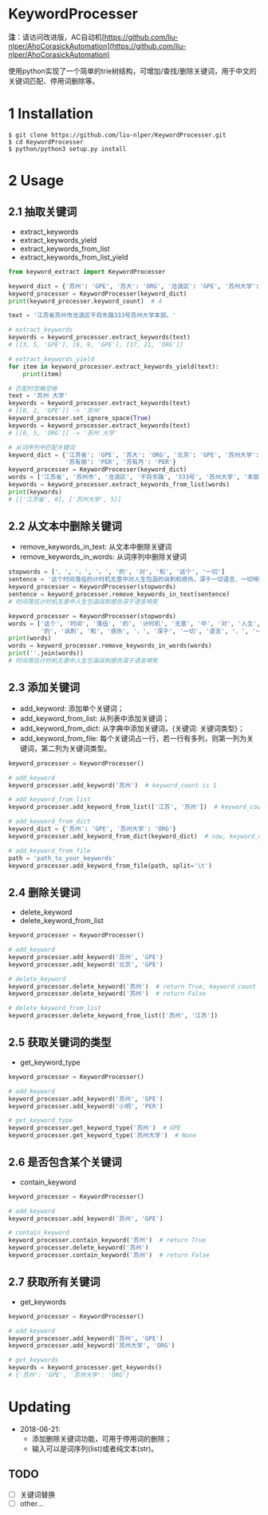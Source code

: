 # KeywordProcesser

**注**：请访问改进版，AC自动机[https://github.com/liu-nlper/AhoCorasickAutomation](https://github.com/liu-nlper/AhoCorasickAutomation)

使用python实现了一个简单的trie树结构，可增加/查找/删除关键词，用于中文的关键词匹配、停用词删除等。

# 1 Installation
    $ git clone https://github.com/liu-nlper/KeywordProcesser.git
    $ cd KeywordProcesser
    $ python/python3 setup.py install

# 2 Usage

## 2.1 抽取关键词

- extract_keywords
- extract_keywords_yield
- extract_keywords_from_list
- extract_keywords_from_list_yield

```python
from keyword_extract import KeywordProcesser

keyword_dict = {'苏州': 'GPE', '苏大': 'ORG', '沧浪区': 'GPE', '苏州大学': 'ORG'}
keyword_processer = KeywordProcesser(keyword_dict)
print(keyword_processer.keyword_count)  # 4

text = '江苏省苏州市沧浪区干将东路333号苏州大学本部。'

# extract_keywords
keywords = keyword_processer.extract_keywords(text)
# [[3, 5, 'GPE'], [6, 9, 'GPE'], [17, 21, 'ORG']]

# extract_keywords_yield
for item in keyword_processer.extract_keywords_yield(text):
    print(item)

# 匹配时忽略空格
text = '苏州 大学'
keywords = keyword_processer.extract_keywords(text)
# [[0, 2, 'GPE']] -> '苏州'
keyword_processer.set_ignore_space(True)
keywords = keyword_processer.extract_keywords(text)
# [[0, 5, 'ORG']] -> '苏州 大学'

# 从词序列中匹配关键词
keyword_dict = {'江苏省': 'GPE', '苏大': 'ORG', '北京': 'GPE', '苏州大学': 'ORG',
                '苏有朋': 'PER', '苏有月': 'PER'}
keyword_processer = KeywordProcesser(keyword_dict)
words = ['江苏省', '苏州市', '沧浪区', '干将东路', '333号', '苏州大学', '本部', '。']
keywords = keyword_processer.extract_keywords_from_list(words)
print(keywords)
# [['江苏省', 0], ['苏州大学', 5]]
```

## 2.2 从文本中删除关键词

- remove_keywords_in_text: 从文本中删除关键词
- remove_keywords_in_words: 从词序列中删除关键词

```python
stopwords = ['、', '，', '。', '的', '对', '和', '这个', '一切']
sentence = '这个时间落伍的计时机无意中对人生包涵的讽刺和感伤，深于一切语言、一切啼笑。'
keyword_processer = KeywordProcesser(stopwords)
sentence = keyword_processer.remove_keywords_in_text(sentence)
# 时间落伍计时机无意中人生包涵讽刺感伤深于语言啼笑

keyword_processer = KeywordProcesser(stopwords)
words = ['这个', '时间', '落伍', '的', '计时机', '无意', '中', '对', '人生', '包涵',
         '的', '讽刺', '和', '感伤', '，', '深于', '一切', '语言', '、', '一切', '啼笑', '。']
print(words)
words = keyword_processer.remove_keywords_in_words(words)
print(''.join(words))
# 时间落伍计时机无意中人生包涵讽刺感伤深于语言啼笑
```

## 2.3 添加关键词
- add_keyword: 添加单个关键词；
- add_keyword_from_list: 从列表中添加关键词；
- add_keyword_from_dict: 从字典中添加关键词，{关键词: 关键词类型}；
- add_keyword_from_file: 每个关键词占一行，若一行有多列，则第一列为关键词，第二列为关键词类型。

```python
keyword_processer = KeywordProcesser()

# add_keyword
keyword_processer.add_keyword('苏州')  # keyword_count is 1

# add_keyword_from_list
keyword_processer.add_keyword_from_list(['江苏', '苏州'])  # keyword_count is 2

# add_keyword_from_dict
keyword_dict = {'苏州': 'GPE', '苏州大学': 'ORG'}
keyword_processer.add_keyword_from_dict(keyword_dict)  # now, keyword_count is 3

# add_keyword_from_file
path = 'path_to_your_keywords'
keyword_processer.add_keyword_from_file(path, split='\t')
```

## 2.4 删除关键词
- delete_keyword
- delete_keyword_from_list

```python
keyword_processer = KeywordProcesser()

# add_keyword
keyword_processer.add_keyword('苏州', 'GPE')
keyword_processer.add_keyword('北京', 'GPE')

# delete_keyword
keyword_processer.delete_keyword('苏州')  # return True, keyword_count is 1
keyword_processer.delete_keyword('苏州')  # return False

# delete_keyword_from_list
keyword_processer.delete_keyword_from_list(['苏州', '江苏'])
```

## 2.5 获取关键词的类型
- get_keyword_type

```python
keyword_processer = KeywordProcesser()

# add_keyword
keyword_processer.add_keyword('苏州', 'GPE')
keyword_processer.add_keyword('小明', 'PER')

# get_keyword_type
keyword_processer.get_keyword_type('苏州')  # GPE
keyword_processer.get_keyword_type('苏州大学')  # None
```

## 2.6 是否包含某个关键词
- contain_keyword

```python
keyword_processer = KeywordProcesser()

# add_keyword
keyword_processer.add_keyword('苏州', 'GPE')

# contain_keyword
keyword_processer.contain_keyword('苏州')  # return True
keyword_processer.delete_keyword('苏州')
keyword_processer.contain_keyword('苏州')  # return False
```

## 2.7 获取所有关键词
- get_keywords

```python
keyword_processer = KeywordProcesser()

# add_keyword
keyword_processer.add_keyword('苏州', 'GPE')
keyword_processer.add_keyword('苏州大学', 'ORG')

# get_keywords
keywords = keyword_processer.get_keywords()
# {'苏州': 'GPE', '苏州大学': 'ORG'}
```

# Updating

 - 2018-06-21:
    * 添加删除关键词功能，可用于停用词的删除；
    * 输入可以是词序列(list)或者纯文本(str)。

## TODO

- [ ] 关键词替换
- [ ] other...

